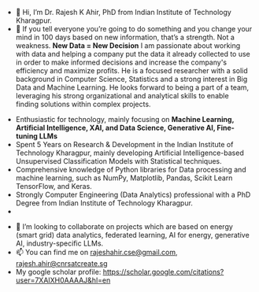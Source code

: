 - 👋 Hi, I’m Dr. Rajesh K Ahir, PhD from Indian Institute of Technology Kharagpur.
- 👀 If you tell everyone you’re going to do something and you change your mind in 100 days based on new information, that’s a strength. Not a weakness. 
                                                              **New Data = New Decision**
I am passionate about working with data and helping a company put the data it already collected to use in order to make informed decisions and increase the company's efficiency and maximize profits.
He is a focused researcher with a solid background in Computer Science, Statistics and a strong interest in Big Data and Machine Learning. He looks forward to being a part of a team, leveraging his strong organizational and analytical skills to enable finding solutions within complex projects.

* Enthusiastic for technology, mainly focusing on **Machine Learning, Artificial Intelligence, XAI, and Data Science, Generative AI, Fine-tuning LLMs**
* Spent 5 Years on Research & Development in the Indian Institute of Technology Kharagpur, mainly developing Artificial Intelligence-based Unsupervised Classification Models with Statistical techniques.
* Comprehensive knowledge of Python libraries for Data processing and machine learning, such as NumPy, Matplotlib, Pandas, Scikit Learn TensorFlow, and Keras.
* Strongly Computer Engineering (Data Analytics) professional with a PhD Degree from Indian Institute of Technology Kharagpur.
* 
- 💞️ I’m looking to collaborate on projects which are based on energy (smart grid) data analytics, federated learning, AI for energy, generative AI, industry-specific LLMs.
- 📫 You can find me on rajeshahir.cse@gmail.com, rajesh.ahir@cnrsatcreate.sg
- My google scholar profile: https://scholar.google.com/citations?user=7XAIXH0AAAAJ&hl=en

<!---
drrajeshahir/drrajeshahir is a ✨ special ✨ repository because its `README.md` (this file) appears on your GitHub profile.
You can click the Preview link to take a look at your changes.
--->

